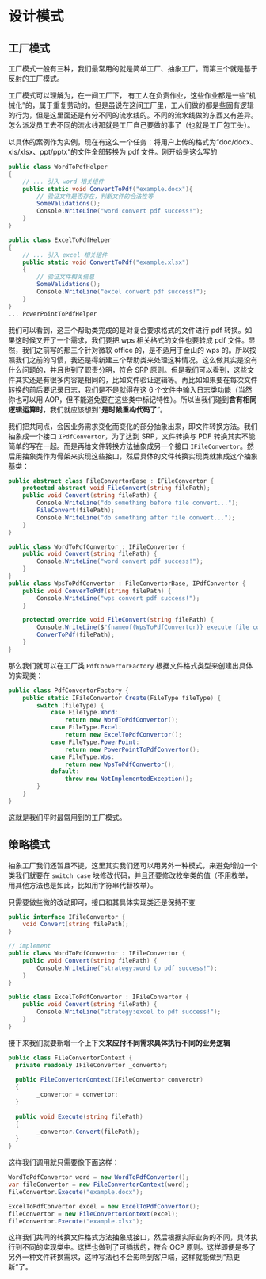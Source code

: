 # 设计模式

## 工厂模式

工厂模式一般有三种，我们最常用的就是简单工厂、抽象工厂。而第三个就是基于反射的工厂模式。

工厂模式可以理解为，在一间工厂下， 有工人在负责作业，这些作业都是一些“机械化”的，属于重复劳动的。但是虽说在这间工厂里，工人们做的都是些固有逻辑的行为，但是这里面还是有分不同的流水线的。不同的流水线做的东西又有差异。怎么派发员工去不同的流水线那就是工厂自己要做的事了（也就是工厂包工头）。

以具体的案例作为实例，现在有这么一个任务：将用户上传的格式为“doc/docx、xls/xlsx、ppt/pptx“的文件全部转换为 pdf 文件。刚开始是这么写的

```c#
public class WordToPdfHelper
{
  	// ... 引入 word 相关组件
  	public static void ConvertToPdf("example.docx"){
      	// 验证文件是否存在，判断文件的合法性等
      	SomeValidations();
      	Console.WriteLine("word convert pdf success!");
    }
}

public class ExcelToPdfHelper
{
  	// ... 引入 excel 相关组件
  	public static void ConvertToPdf("example.xlsx")
    {
      	// 验证文件相关信息
      	SomeValidations();
      	Console.WriteLine("excel convert pdf success!");
    }
}
... PowerPointToPdfHelper
```

我们可以看到，这三个帮助类完成的是对复合要求格式的文件进行 pdf 转换。如果这时候又开了一个需求，我们要把 wps 相关格式的文件也要转成 pdf 文件。显然，我们之前写的那三个针对微软 office 的，是不适用于金山的 wps 的。所以按照我们之前的习惯，我还是得新建三个帮助类来处理这种情况。这么做其实是没有什么问题的，并且也到了职责分明，符合 SRP 原则。但是我们可以看到，这些文件其实还是有很多内容是相同的，比如文件验证逻辑等。再比如如果要在每次文件转换的前后要记录日志，我们是不是就得在这 6 个文件中输入日志类功能（当然你也可以用 AOP，但不能避免要在这些类中标记特性）。所以当我们碰到**含有相同逻辑运算时**，我们就应该想到“**是时候重构代码了**”。

我们把共同点，会因业务需求变化而变化的部分抽象出来，即文件转换方法。我们抽象成一个接口 `IPdfConvertor`，为了达到 SRP，文件转换与 PDF 转换其实不能简单的写在一起。而是再给文件转换方法抽象成另一个接口 `IFileConvertor`。然后用抽象类作为骨架来实现这些接口，然后具体的文件转换实现类就集成这个抽象基类：

```c#
public abstract class FileConvertorBase : IFileConvertor {
    protected abstract void FileConvert(string filePath);
    public void Convert(string filePath) {
        Console.WriteLine("do something before file convert...");
        FileConvert(filePath);
        Console.WriteLine("do something after file convert...");
    }
}

public class WordToPdfConvertor : IFileConvertor {
    public void Convert(string filePath) {
        Console.WriteLine("word convert pdf success!");
    }
}
public class WpsToPdfConvertor : FileConvertorBase, IPdfConvertor {
    public void ConverToPdf(string filePath) {
        Console.WriteLine("wps convert pdf success!");
    }

    protected override void FileConvert(string filePath) {
        Console.WriteLine($"{nameof(WpsToPdfConvertor)} execute file convert actually.");
        ConverToPdf(filePath);
    }
}
```

那么我们就可以在工厂类 `PdfConvertorFactory` 根据文件格式类型来创建出具体的实现类：

```c#
public class PdfConvertorFactory {
    public static IFileConvertor Create(FileType fileType) {
        switch (fileType) {
            case FileType.Word:
                return new WordToPdfConvertor();
            case FileType.Excel:
                return new ExcelToPdfConvertor();
            case FileType.PowerPoint:
                return new PowerPointToPdfConvertor();
            case FileType.Wps:
                return new WpsToPdfConvertor();
            default:
                throw new NotImplementedException();
        }
    }
}
```

这就是我们平时最常用到的工厂模式。

## 策略模式

抽象工厂我们还暂且不提，这里其实我们还可以用另外一种模式，来避免增加一个类我们就要在 `switch case` 块修改代码，并且还要修改枚举类的值（不用枚举，用其他方法也是如此，比如用字符串代替枚举）。

只需要做些微的改动即可，接口和其具体实现类还是保持不变

```c#
public interface IFileConvertor {
  	void Convert(string filePath);
}

// implement
public class WordToPdfConvertor : IFileConvertor {
    public void Convert(string filePath) {
        Console.WriteLine("strategy:word to pdf success!");
    }
}

public class ExcelToPdfConvertor : IFileConvertor {
    public void Convert(string filePath) {
        Console.WriteLine("strategy:excel to pdf success!");
    }
}
```

接下来我们就要新增一个上下文**来应付不同需求具体执行不同的业务逻辑**

```c#
public class FileConvertorContext {
  private readonly IFileConvertor _convertor;
  
  public FileConvertorContext(IFileConvertor converotr)
  {
    	_convertor = convertor;
  }
  
  public void Execute(string filePath)
  {
    	_convertor.Convert(filePath);
  }
}
```

这样我们调用就只需要像下面这样：

```c#
WordToPdfConvertor word = new WordToPdfConvertor();
var fileConvertor = new FileConvertorContext(word);
fileConvertor.Execute("example.docx");

ExcelToPdfConvertor excel = new ExcelToPdfConvertor();
fileConvertor = new FileConvertorContext(excel);
fileConvertor.Execute("example.xlsx");
```

这样我们共同的转换文件格式方法抽象成接口，然后根据实际业务的不同，具体执行到不同的实现类中。这样也做到了可插拔的，符合 OCP 原则。这样即便是多了另外一种文件转换需求，这种写法也不会影响到客户端，这样就能做到“热更新”了。